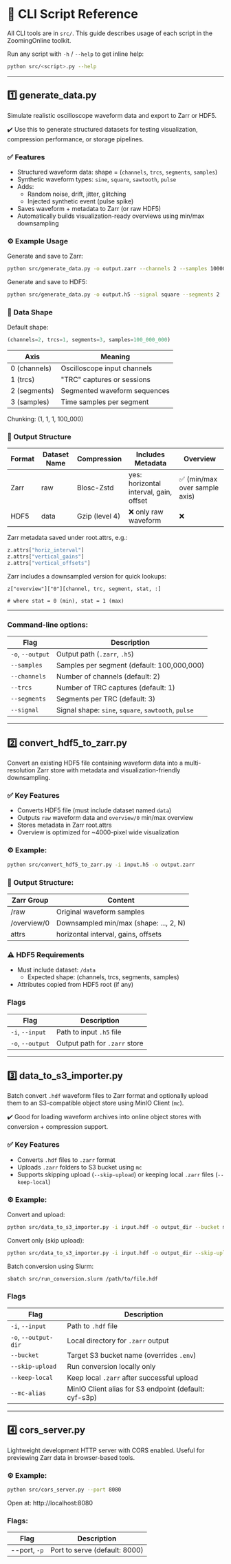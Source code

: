 # 🧰 CLI Script Reference

All CLI tools are in `src/`. This guide describes usage of each script in the ZoomingOnline toolkit.

Run any script with `-h` / `--help` to get inline help:

```bash
python src/<script>.py --help
```

---

## 1️⃣ generate_data.py

Simulate realistic oscilloscope waveform data and export to Zarr or HDF5.

✔️ Use this to generate structured datasets for testing visualization, compression performance, or storage pipelines.

### ✅ Features

- Structured waveform data: shape = (`channels`, `trcs`, `segments`, `samples`)
- Synthetic waveform types: `sine`, `square`, `sawtooth`, `pulse`
- Adds:
  - Random noise, drift, jitter, glitching
  - Injected synthetic event (pulse spike)
- Saves waveform + metadata to Zarr (or raw HDF5)
- Automatically builds visualization-ready overviews using min/max downsampling

### ⚙️ Example Usage

Generate and save to Zarr:

<!-- Check: Run -->

```bash
python src/generate_data.py -o output.zarr --channels 2 --samples 100000000
```

Generate and save to HDF5:

<!-- Check: Run -->

```bash
python src/generate_data.py -o output.h5 --signal square --segments 2
```

### 📐 Data Shape

Default shape:

```python
(channels=2, trcs=1, segments=3, samples=100_000_000)
```

| Axis         | Meaning                      |
| ------------ | ---------------------------- |
| 0 (channels) | Oscilloscope input channels  |
| 1 (trcs)     | "TRC" captures or sessions   |
| 2 (segments) | Segmented waveform sequences |
| 3 (samples)  | Time samples per segment     |

Chunking: (1, 1, 1, 100_000)

### 💾 Output Structure

| Format | Dataset Name | Compression    | Includes Metadata                      | Overview                      |
| ------ | ------------ | -------------- | -------------------------------------- | ----------------------------- |
| Zarr   | raw          | Blosc-Zstd     | yes: horizontal interval, gain, offset | ✅ (min/max over sample axis) |
| HDF5   | data         | Gzip (level 4) | ❌ only raw waveform                   | ❌                            |

Zarr metadata saved under root.attrs, e.g.:

```python
z.attrs["horiz_interval"]
z.attrs["vertical_gains"]
z.attrs["vertical_offsets"]
```

Zarr includes a downsampled version for quick lookups:

```text
z["overview"]["0"][channel, trc, segment, stat, :]

# where stat = 0 (min), stat = 1 (max)
```

---

### Command-line options:

| Flag             | Description                                         |
| ---------------- | --------------------------------------------------- |
| `-o`, `--output` | Output path (`.zarr`, `.h5`)                        |
| `--samples`      | Samples per segment (default: 100,000,000)          |
| `--channels`     | Number of channels (default: 2)                     |
| `--trcs`         | Number of TRC captures (default: 1)                 |
| `--segments`     | Segments per TRC (default: 3)                       |
| `--signal`       | Signal shape: `sine`, `square`, `sawtooth`, `pulse` |

---

## 2️⃣ convert_hdf5_to_zarr.py

Convert an existing HDF5 file containing waveform data into a multi-resolution Zarr store with metadata and
visualization-friendly downsampling.

### ✅ Key Features

- Converts HDF5 file (must include dataset named `data`)
- Outputs `raw` waveform data and `overview/0` min/max overview
- Stores metadata in Zarr root.attrs
- Overview is optimized for ~4000-pixel wide visualization

### ⚙️ Example:

```bash
python src/convert_hdf5_to_zarr.py -i input.h5 -o output.zarr
```

### 🧭 Output Structure:

| Zarr Group  | Content                                |
| ----------- | -------------------------------------- |
| /raw        | Original waveform samples              |
| /overview/0 | Downsampled min/max (shape: ..., 2, N) |
| attrs       | horizontal interval, gains, offsets    |

### ⚠️ HDF5 Requirements

- Must include dataset: `/data`
  - Expected shape: (channels, trcs, segments, samples)
- Attributes copied from HDF5 root (if any)

### Flags

| Flag             | Description                   |
| ---------------- | ----------------------------- |
| `-i`, `--input`  | Path to input `.h5` file      |
| `-o`, `--output` | Output path for `.zarr` store |

---

## 3️⃣ data_to_s3_importer.py

Batch convert `.hdf` waveform files to Zarr format and optionally upload them to an S3-compatible object store using
MinIO Client (`mc`).

✔️ Good for loading waveform archives into online object stores with conversion + compression support.

### ✅ Key Features

- Converts `.hdf` files to `.zarr` format
- Uploads `.zarr` folders to S3 bucket using `mc`
- Supports skipping upload (`--skip-upload`) or keeping local `.zarr` files (`--keep-local`)

### ⚙️ Example:

Convert and upload:

```bash
python src/data_to_s3_importer.py -i input.hdf -o output_dir --bucket my-bucket
```

Convert only (skip upload):

```bash
python src/data_to_s3_importer.py -i input.hdf -o output_dir --skip-upload
```

Batch conversion using Slurm:

```bash
sbatch src/run_conversion.slurm /path/to/file.hdf
```

### Flags

| Flag                 | Description                                           |
| -------------------- | ----------------------------------------------------- |
| `-i`, `--input`      | Path to `.hdf` file                                   |
| `-o`, `--output-dir` | Local directory for `.zarr` output                    |
| `--bucket`           | Target S3 bucket name (overrides `.env`)              |
| `--skip-upload`      | Run conversion locally only                           |
| `--keep-local`       | Keep local `.zarr` after successful upload            |
| `--mc-alias`         | MinIO Client alias for S3 endpoint (default: cyf-s3p) |

---

## 4️⃣ cors_server.py

Lightweight development HTTP server with CORS enabled. Useful for previewing Zarr data in browser-based tools.

### ⚙️ Example:

```bash
python src/cors_server.py --port 8080
```

Open at: http://localhost:8080

### Flags:

| Flag         | Description                   |
| ------------ | ----------------------------- |
| --port, `-p` | Port to serve (default: 8000) |
